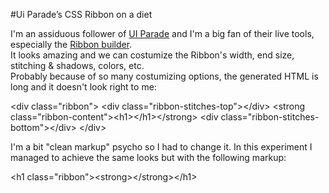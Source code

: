 #Ui Parade’s CSS Ribbon on a diet  


I'm an assiduous follower of [UI Parade](http://www.uiparade.com/) and I'm a big fan of their live tools, especially the [Ribbon builder](http://www.uiparade.com/wp-content/themes/artiste/live-tools/ribbon-builder.html).  
It looks amazing and we can costumize the Ribbon's width, end size, stitching & shadows, colors, etc.  
Probably because of so many costumizing options, the generated HTML is long and it doesn't look right to me: 

&lt;div class="ribbon"&gt;
&lt;div class="ribbon-stitches-top"&gt;&lt;/div&gt;
&lt;strong class="ribbon-content"&gt;&lt;h1&gt;&lt;/h1&gt;&lt;/strong&gt;
&lt;div class="ribbon-stitches-bottom"&gt;&lt;/div&gt;
&lt;/div&gt;  


I'm a bit "clean markup" psycho so I had to change it.
In this experiment I managed to achieve the same looks but with the following markup:

&lt;h1 class="ribbon"&gt;&lt;strong&gt;&lt;/strong&gt;&lt;/h1&gt;  

